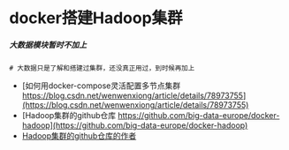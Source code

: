 # docker搭建Hadoop集群

##### 大数据模块暂时不加上
```
# 大数据只是了解和搭建过集群，还没真正用过，到时候再加上
```

* [如何用docker-compose灵活配置多节点集群 https://blog.csdn.net/wenwenxiong/article/details/78973755](https://blog.csdn.net/wenwenxiong/article/details/78973755)
* [Hadoop集群的github仓库 https://github.com/big-data-europe/docker-hadoop](https://github.com/big-data-europe/docker-hadoop)
* [Hadoop集群的github仓库的作者](https://github.com/big-data-europe)